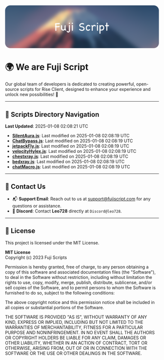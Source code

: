 ![Banner](.github/b.webp)

# 🌍 **We are Fuji Script**

Our global team of developers is dedicated to creating powerful, open-source scripts for Rise Client, designed to enhance your experience and unlock new possibilities! 🌟

---
<!-- SCRIPTS_NAVIGATION_START -->
## 📂 **Scripts Directory Navigation**

**Last Updated**: 2025-01-08 02:08:21 UTC

- **[SilentAura.js](scripts/SilentAura.js)**: Last modified on 2025-01-08 02:08:19 UTC
- **[ChatBypass.js](scripts/ChatBypass.js)**: Last modified on 2025-01-08 02:08:19 UTC
- **[jetpackFly.js](scripts/jetpackFly.js)**: Last modified on 2025-01-08 02:08:19 UTC
- **[velocityHylex.js](scripts/velocityHylex.js)**: Last modified on 2025-01-08 02:08:19 UTC
- **[chestxray.js](scripts/chestxray.js)**: Last modified on 2025-01-08 02:08:19 UTC
- **[bedxray.js](scripts/bedxray.js)**: Last modified on 2025-01-08 02:08:19 UTC
- **[chatMacro.js](scripts/chatMacro.js)**: Last modified on 2025-01-08 02:08:19 UTC

<!-- SCRIPTS_NAVIGATION_END -->

---

## 💬 **Contact Us**  
- 📬 **Support Email**: Reach out to us at [support@fujiscript.com](mailto:support@fujiscript.com) for any questions or assistance.  
- 💬 **Discord**: Contact **Leo728** directly at `Discord@leo728`.

---

## 📜 **License**

This project is licensed under the MIT License.  

**MIT License**  
Copyright (c) 2023 Fuji Scripts  

Permission is hereby granted, free of charge, to any person obtaining a copy of this software and associated documentation files (the "Software"), to deal in the Software without restriction, including without limitation the rights to use, copy, modify, merge, publish, distribute, sublicense, and/or sell copies of the Software, and to permit persons to whom the Software is furnished to do so, subject to the following conditions:  

The above copyright notice and this permission notice shall be included in all copies or substantial portions of the Software.  

THE SOFTWARE IS PROVIDED "AS IS", WITHOUT WARRANTY OF ANY KIND, EXPRESS OR IMPLIED, INCLUDING BUT NOT LIMITED TO THE WARRANTIES OF MERCHANTABILITY, FITNESS FOR A PARTICULAR PURPOSE AND NONINFRINGEMENT. IN NO EVENT SHALL THE AUTHORS OR COPYRIGHT HOLDERS BE LIABLE FOR ANY CLAIM, DAMAGES OR OTHER LIABILITY, WHETHER IN AN ACTION OF CONTRACT, TORT OR OTHERWISE, ARISING FROM, OUT OF OR IN CONNECTION WITH THE SOFTWARE OR THE USE OR OTHER DEALINGS IN THE SOFTWARE.  
